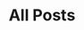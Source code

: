 ---
layout: post-index
permalink: /posts/
title: All Posts
tagline: A List of Posts
tags: [blog]
image:
  feature: hartzis-posts-feature.jpg
  credit: hartzis
  creditlink: http://hartzis.me
---